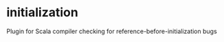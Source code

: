 initialization
==============

 Plugin for Scala compiler checking for reference-before-initialization bugs
